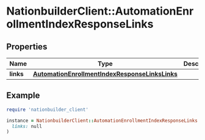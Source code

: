 # NationbuilderClient::AutomationEnrollmentIndexResponseLinks

## Properties

| Name | Type | Description | Notes |
| ---- | ---- | ----------- | ----- |
| **links** | [**AutomationEnrollmentIndexResponseLinksLinks**](AutomationEnrollmentIndexResponseLinksLinks.md) |  | [optional] |

## Example

```ruby
require 'nationbuilder_client'

instance = NationbuilderClient::AutomationEnrollmentIndexResponseLinks.new(
  links: null
)
```


